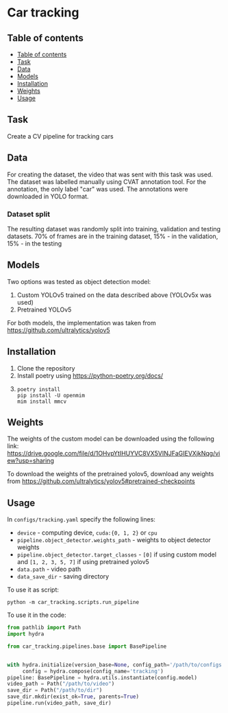 # Car tracking

## Table of contents
- [Table of contents](#table-of-contents)
- [Task](#task)
- [Data](#data)
- [Models](#models)
- [Installation](#installation)
- [Weights](#weights)
- [Usage](#usage)

## Task
Create a CV pipeline for tracking cars

## Data
For creating the dataset, the video that was sent with this task was used. The dataset was labelled manually using CVAT annotation tool. For the annotation, the only label "car" was used. The annotations were downloaded in YOLO format.

### Dataset split
The resulting dataset was randomly split into training, validation and testing datasets. 70% of frames are in the training dataset, 15% - in the validation, 15% - in the testing

## Models
Two options was tested as object detection model:

1. Custom YOLOv5 trained on the data described above (YOLOv5x was used)
2. Pretrained YOLOv5 

For both models, the implementation was taken from https://github.com/ultralytics/yolov5

## Installation
1. Clone the repository
2. Install poetry using https://python-poetry.org/docs/
3. ```
   poetry install
   pip install -U openmim
   mim install mmcv
   ```

## Weights
The weights of the custom model can be downloaded using the following link: https://drive.google.com/file/d/1OHvpYtIHUYVC8VX5VINJFaGIEVXjkNqg/view?usp=sharing

To download the weights of the pretrained yolov5, download any weights from https://github.com/ultralytics/yolov5#pretrained-checkpoints

## Usage
In ```configs/tracking.yaml``` specify the following lines:
* ```device``` - computing device, ```cuda:{0, 1, 2}``` or ```cpu```
* ```pipeline.object_detector.weights_path``` - weights to object detector weights
* ```pipeline.object_detector.target_classes``` - ```[0]``` if using custom model and ```[1, 2, 3, 5, 7]``` if using pretrained yolov5
* ```data.path``` - video path
* ```data_save_dir``` - saving directory

To use it as script:

```python -m car_tracking.scripts.run_pipeline```

To use it in the code:
```python
from pathlib import Path
import hydra

from car_tracking.pipelines.base import BasePipeline


with hydra.initialize(version_base=None, config_path='/path/to/configs'):
     config = hydra.compose(config_name='tracking')
pipeline: BasePipeline = hydra.utils.instantiate(config.model)
video_path = Path("/path/to/video")
save_dir = Path("/path/to/dir")
save_dir.mkdir(exist_ok=True, parents=True)
pipeline.run(video_path, save_dir)
```
